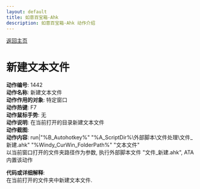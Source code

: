```yaml
---
layout: default
title: 如意百宝箱-Ahk
description: 如意百宝箱-Ahk 动作介绍
---
```


[返回主页](../index.md)

# [](#header-2) 新建文本文件

**动作编号**: 1442  
**动作名称**: 新建文本文件  
**动作作用的对象**: 特定窗口  
**动作热键**: F7  
**动作鼠标手势**: 无  
**动作说明**: 在当前打开的目录新建文本文件  
**动作截图**:  
**动作内容**: run|"%B_Autohotkey%" "%A_ScriptDir%\外部脚本\文件处理\文件_新建.ahk" "%Windy_CurWin_FolderPath%" "文本文件"  
以当前窗口打开的文件夹路径作为参数, 执行外部脚本文件 "文件_新建.ahk", ATA 内置该动作  

**代码或详细解释**:  
在当前打开的文件夹中新建文本文件.  
